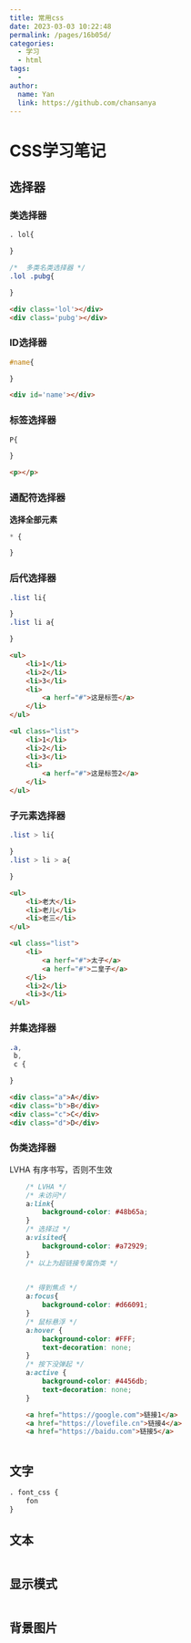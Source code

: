 ```yaml
---
title: 常用css
date: 2023-03-03 10:22:48
permalink: /pages/16b05d/
categories:
  - 学习
  - html
tags:
  - 
author: 
  name: Yan
  link: https://github.com/chansanya
---
```


# CSS学习笔记

## 选择器
### 类选择器
```css
. lol{

}

/*  多类名类选择器 */
.lol .pubg{

}
```

```html
<div class='lol'></div>
<div class='pubg'></div>
```

### ID选择器
```css
#name{

}
```

```html
<div id='name'></div>
```
### 标签选择器

```css
P{

}
```

```html
<p></p>
```
### 通配符选择器

**选择全部元素**
```css
* {

}
```
### 后代选择器
```css
.list li{

}
.list li a{

}
```
```html
<ul>
    <li>1</li>
    <li>2</li>
    <li>3</li>
    <li>
        <a herf="#">这是标签</a>
    </li>
</ul>

<ul class="list">
    <li>1</li>
    <li>2</li>
    <li>3</li>
    <li>
        <a herf="#">这是标签2</a>
    </li>
</ul>

```

### 子元素选择器

```css
.list > li{

}
.list > li > a{

}
```
```html
<ul>
    <li>老大</li>
    <li>老儿</li>
    <li>老三</li>
</ul>

<ul class="list">
    <li>
        <a herf="#">太子</a>
        <a herf="#">二皇子</a>
    </li>
    <li>2</li>
    <li>3</li>
</ul>

```

### 并集选择器

```css
.a,
 b,
 c {

}

```
```html
<div class="a">A</div>
<div class="b">B</div>
<div class="c">C</div>
<div class="d">D</div>

```



### 伪类选择器

LVHA 有序书写，否则不生效
```css
    /* LVHA */
    /* 未访问*/
    a:link{
        background-color: #48b65a;
    }
    /* 选择过 */
    a:visited{
        background-color: #a72929;
    }
    /* 以上为超链接专属伪类 */

    
    /* 得到焦点 */
    a:focus{
        background-color: #d66091;
    }
    /* 鼠标悬浮 */
    a:hover {
        background-color: #FFF;
        text-decoration: none;
    }
    /* 按下没弹起 */
    a:active {
        background-color: #4456db;
        text-decoration: none;
    }

```
```html
    <a href="https://google.com">链接1</a>
    <a href="https://lovefile.cn">链接4</a>
    <a href="https://baidu.com">链接5</a>
    
```

## 文字
```css
. font_css {
    fon
}

```
## 文本
```css


```
## 显示模式
```css


```
## 背景图片
```css


```
